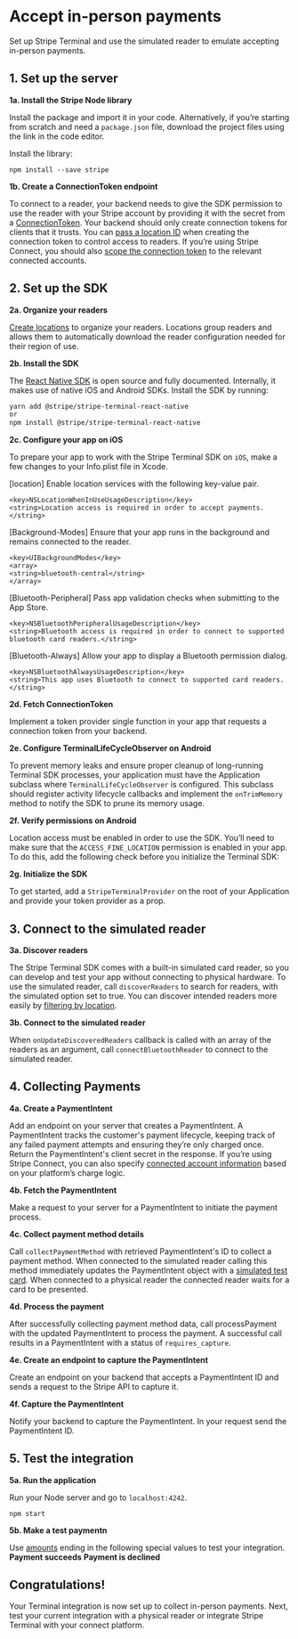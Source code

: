 # Accept in-person payments

Set up Stripe Terminal and use the simulated reader to emulate accepting in-person payments.

## 1. Set up the server

**1a. Install the Stripe Node library**

Install the package and import it in your code. Alternatively,
if you’re starting from scratch and need a `package.json` file,
download the project files using the link in the code editor.

Install the library:

```
npm install --save stripe
```

**1b. Create a ConnectionToken endpoint**

To connect to a reader, your backend needs to give the SDK permission to use the reader with your Stripe account by providing it with the secret from a [ConnectionToken](https://stripe.com/docs/api/terminal/connection_tokens). Your backend should only create connection tokens for clients that it trusts. You can [pass a location ID](https://stripe.com/docs/terminal/fleet/locations#direct-connection-tokens) when creating the connection token to control access to readers. If you’re using Stripe Connect, you should also [scope the connection token](https://stripe.com/docs/terminal/features/connect) to the relevant connected accounts.

## 2. Set up the SDK

**2a. Organize your readers**

[Create locations](https://stripe.com/docs/terminal/fleet/locations) to organize your readers. Locations group readers and allows them to automatically download the reader configuration needed for their region of use.

**2b. Install the SDK**

The [React Native SDK](https://github.com/stripe/stripe-terminal-react-native) is open source and fully documented. Internally, it makes use of native iOS and Android SDKs. Install the SDK by running:

```sh
yarn add @stripe/stripe-terminal-react-native
or
npm install @stripe/stripe-terminal-react-native
```

**2c. Configure your app on iOS**

To prepare your app to work with the Stripe Terminal SDK on `iOS`, make a few changes to your Info.plist file in Xcode.

[location]
Enable location services with the following key-value pair.

```
<key>NSLocationWhenInUseUsageDescription</key>
<string>Location access is required in order to accept payments.</string>
```

[Background-Modes]
Ensure that your app runs in the background and remains connected to the reader.

```
<key>UIBackgroundModes</key>
<array>
<string>bluetooth-central</string>
</array>
```

[Bluetooth-Peripheral]
Pass app validation checks when submitting to the App Store.

```
<key>NSBluetoothPeripheralUsageDescription</key>
<string>Bluetooth access is required in order to connect to supported bluetooth card readers.</string>
```

[Bluetooth-Always]
Allow your app to display a Bluetooth permission dialog.

```
<key>NSBluetoothAlwaysUsageDescription</key>
<string>This app uses Bluetooth to connect to supported card readers.</string>
```

**2d. Fetch ConnectionToken**

Implement a token provider single function in your app that requests a connection token from your backend.

**2e. Configure TerminalLifeCycleObserver on Android**

To prevent memory leaks and ensure proper cleanup of long-running Terminal SDK processes, your application must have the Application subclass where `TerminalLifeCycleObserver` is configured. This subclass should register activity lifecycle callbacks and implement the `onTrimMemory` method to notify the SDK to prune its memory usage.

**2f. Verify permissions on Android**

Location access must be enabled in order to use the SDK. You’ll need to make sure that the `ACCESS_FINE_LOCATION` permission is enabled in your app. To do this, add the following check before you initialize the Terminal SDK:

**2g. Initialize the SDK**

To get started, add a `StripeTerminalProvider` on the root of your Application and provide your token provider as a prop.

## 3. Connect to the simulated reader

**3a. Discover readers**

The Stripe Terminal SDK comes with a built-in simulated card reader, so you can develop and test your app without connecting to physical hardware. To use the simulated reader, call `discoverReaders` to search for readers, with the simulated option set to true. You can discover intended readers more easily by [filtering by location](https://stripe.com/docs/terminal/fleet/locations#internet-reader-discovery).

**3b. Connect to the simulated reader**

When `onUpdateDiscoveredReaders` callback is called with an array of the readers as an argument, call `connectBluetoothReader` to connect to the simulated reader.

## 4. Collecting Payments

**4a. Create a PaymentIntent**

Add an endpoint on your server that creates a PaymentIntent. A PaymentIntent tracks the customer's payment lifecycle, keeping track of any failed payment attempts and ensuring they’re only charged once. Return the PaymentIntent's client secret in the response. If you’re using Stripe Connect, you can also specify [connected account information](https://stripe.com/docs/terminal/features/connect) based on your platform’s charge logic.

**4b. Fetch the PaymentIntent**

Make a request to your server for a PaymentIntent to initiate the payment process.

**4c. Collect payment method details**

Call `collectPaymentMethod` with retrieved PaymentIntent's ID to collect a payment method. When connected to the simulated reader calling this method immediately updates the PaymentIntent object with a [simulated test card](https://stripe.com/docs/terminal/references/testing#simulated-test-cards). When connected to a physical reader the connected reader waits for a card to be presented.

**4d. Process the payment**

After successfully collecting payment method data, call processPayment with the updated PaymentIntent to process the payment. A successful call results in a PaymentIntent with a status of `requires_capture`.

**4e. Create an endpoint to capture the PaymentIntent**

Create an endpoint on your backend that accepts a PaymentIntent ID and sends a request to the Stripe API to capture it.

**4f. Capture the PaymentIntent**

Notify your backend to capture the PaymentIntent. In your request send the PaymentIntent ID.

## 5. Test the integration

**5a. Run the application**

Run your Node server and go to `localhost:4242`.

```
npm start
```

**5b. Make a test paymentn**

Use [amounts](https://stripe.com/docs/terminal/references/testing#physical-test-card) ending in the following special values to test your integration.
**Payment succeeds**
**Payment is declined**

## Congratulations!

Your Terminal integration is now set up to collect in-person payments. Next, test your current integration with a physical reader or integrate Stripe Terminal with your connect platform.
